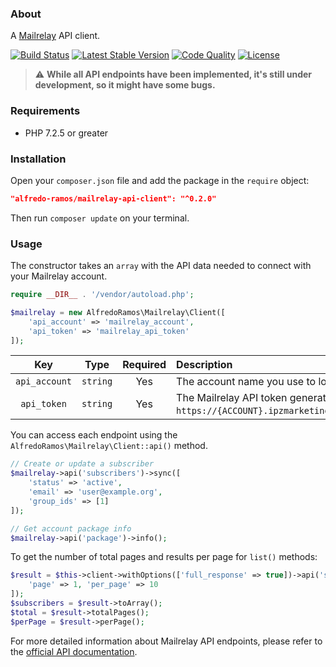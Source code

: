### About

A [Mailrelay](https://mailrelay.com) API client.

[![Build Status](https://img.shields.io/github/actions/workflow/status/AlfredoRamos/mailrelay-api-client/ci.yml?style=flat-square)](https://github.com/AlfredoRamos/mailrelay-api-client/actions)
[![Latest Stable Version](https://img.shields.io/packagist/v/alfredo-ramos/mailrelay-api-client.svg?style=flat-square&label=stable)](https://packagist.org/packages/alfredo-ramos/mailrelay-api-client)
[![Code Quality](https://img.shields.io/codacy/grade/f6603a5728ba49e5856b702d15988dee.svg?style=flat-square)](https://app.codacy.com/gh/AlfredoRamos/mailrelay-api-client/dashboard)
[![License](https://img.shields.io/packagist/l/alfredo-ramos/mailrelay-api-client.svg?style=flat-square)](https://raw.githubusercontent.com/AlfredoRamos/mailrelay-api-client/master/LICENSE)

> :warning: **While all API endpoints have been implemented, it's still under development, so it might have some bugs.**

### Requirements

- PHP 7.2.5 or greater

### Installation

Open your `composer.json` file and add the package in the `require` object:

```json
"alfredo-ramos/mailrelay-api-client": "^0.2.0"
```

Then run `composer update` on your terminal.

### Usage

The constructor takes an `array` with the API data needed to connect with your Mailrelay account.

```php
require __DIR__ . '/vendor/autoload.php';

$mailrelay = new AlfredoRamos\Mailrelay\Client([
	'api_account' => 'mailrelay_account',
	'api_token' => 'mailrelay_api_token'
]);
```

|      Key      |   Type   | Required | Description                                                                                 |
| :-----------: | :------: | :------: | :------------------------------------------------------------------------------------------ |
| `api_account` | `string` |   Yes    | The account name you use to login into Mailrelay.                                           |
|  `api_token`  | `string` |   Yes    | The Mailrelay API token generated from `https://{ACCOUNT}.ipzmarketing.com/admin/api_keys`. |

You can access each endpoint using the `AlfredoRamos\Mailrelay\Client::api()` method.

```php
// Create or update a subscriber
$mailrelay->api('subscribers')->sync([
	'status' => 'active',
	'email' => 'user@example.org',
	'group_ids' => [1]
]);

// Get account package info
$mailrelay->api('package')->info();
```

To get the number of total pages and results per page for `list()` methods:

```php
$result = $this->client->withOptions(['full_response' => true])->api('subscribers')->list([
	'page' => 1, 'per_page' => 10
]);
$subscribers = $result->toArray();
$total = $result->totalPages();
$perPage = $result->perPage();
```

For more detailed information about Mailrelay API endpoints, please refer to the [official API documentation](https://apidocs.mailrelay.com).
